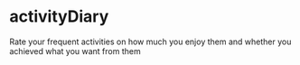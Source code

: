 # activityDiary
Rate your frequent activities on how much you enjoy them and whether you achieved what you want from them
